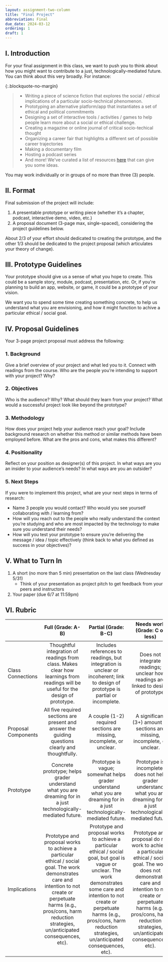 ```yaml
---
layout: assignment-two-column
title: "Final Project"
abbreviation: Final
due_date: 2024-03-12
ordering: 1
draft: 1
---
```


## I. Introduction
For your final assignment in this class, we want to push you to think about how you might want to contribute to a just, technologically-mediated future. You can think about this very broadly. For instance:

{:.blockquote-no-margin}
> * Writing a piece of science fiction that explores the social / ethical implications of a particular socio-technical phenomenon.
> * Prototyping an alternative platform/app that instantiates a set of ethical and political commitments
> * Designing a set of interactive tools / activities / games to help people learn more about a social or ethical challenge.
> * Creating a magazine or online journal of critical socio-techical thought
> * Organizing a career fair that highlights a different set of possible career trajectories
> * Making a documentary film
> * Hosting a podcast series
> * And more! We've curated a list of resources [here](../resources) that can give you some ideas. 

You may work individually or in groups of no more than three (3) people. 

## II. Format
Final submission of the project will include:

1. A presentable prototype or writing piece (whether it’s a chapter, podcast, interactive demo, video, etc.)
2. A proposal document (3-page max, single-spaced), considering the project guidelines below.

About 2/3 of your effort should dedicated to creating the prototype, and the other 1/3 should be dedicated to the project proposal (which articulates your theory of change). 

## III. Prototype Guidelines
Your prototype should give us a sense of what you hope to create. This could be a sample story, module, podcast, presentation, etc. Or, if you're planning to build an app, website, or game, it could be a prototype of your vision. 

We want you to spend some time creating something concrete, to help us understand what you are envisioning, and how it might function to achive a particular ethical / social goal.

## IV. Proposal Guidelines
Your 3-page project proposal must address the following:

### 1. Background
Give a brief overview of your project and what led you to it. Connect with readings from the course. Who are the people you’re intending to support with your project? Why?

### 2. Objectives
Who is the audience? Why? What should they learn from your project?  What would a successful project look like beyond the prototype?

### 3. Methodology
How does your project help your audience reach your goal? Include background research on whether this method or similar methods have been employed before. What are the pros and cons, what makes this different?

### 4. Positionality
Reflect on your position as designer(s) of this project. In what ways are you an insider to your audience’s needs? In what ways are you an outsider?

### 5. Next Steps
If you were to implement this project, what are your next steps in terms of research:
* Name 3 people you would contact? Who would you see yourself collaborating with / learning from? 
* How will you reach out to the people who really understand the context you’re studying and who are most impacted by the technology to make sure you understand their needs?
* How will you test your prototype to ensure you’re delivering the message / idea / topic effectively (think back to what you defined as success in your objectives)?

## V. What to Turn In
1. A short (no more than 5 min) presentation on the last class (Wednesday 5/31)
	- Think of your presentation as project pitch to get feedback from your peers and instructors
2. Your paper (due 6/7 at 11:59pm)

## VI. Rubric

|                     |                                                                                                           Full  (Grade: A-B)                                                                                                           |                                                                                                                           Partial  (Grade: B-C)                                                                                                                           |                                                                                                            Needs work  (Grade: C or less)                                                                                                            |
|---------------------|:--------------------------------------------------------------------------------------------------------------------------------------------------------------------------------------------------------------------------------------:|:-------------------------------------------------------------------------------------------------------------------------------------------------------------------------------------------------------------------------------------------------------------------------:|:----------------------------------------------------------------------------------------------------------------------------------------------------------------------------------------------------------------------------------------------------:|
|  Class Connections  | Thoughtful integration of readings from class. Makes clear how learnings from readings will be useful for the design of prototype.                                                                                                     | Includes references to readings, but integration is unclear or incoherent; link to design of prototype is partial or incomplete.                                                                                                                                          | Does not integrate readings; unclear how readings are linked to design of prototype.                                                                                                                                                                 |
| Proposal Components | All five required sections are present and answer the guiding questions clearly and thoughtfully.                                                                                                                                      | A couple (1-2) required sections are missing, incomplete, or unclear.                                                                                                                                                                                                     | A significant (3+) amount of sections are missing, incomplete, or unclear.                                                                                                                                                                           |
|      Prototype      | Concrete prototype; helps grader understand what you are dreaming for in a just technologically-mediated future.                                                                                                                       | Prototype is vague; somewhat helps grader understand what you are dreaming for in a just technologically-mediated future.                                                                                                                                                 | Prototype is incomplete; does not help grader understand what you are dreaming for in a just technologically-mediated future.                                                                                                                        |
|     Implications    | Prototype and proposal works to achieve a particular ethical / social goal. The work demonstrates care and intention to not create or perpetuate harms (e.g., pros/cons, harm reduction strategies, un/anticipated consequences, etc). | Prototype and proposal works to achieve a particular ethical / social goal, but goal is vague or unclear. The work demonstrates some care and intention to not create or perpetuate harms (e.g., pros/cons, harm reduction strategies, un/anticipated consequences, etc). | Prototype and proposal do not work to achieve a particular ethical / social goal. The work does not demonstrate care and intention to not create or perpetuate harms (e.g., pros/cons, harm reduction strategies, un/anticipated consequences, etc). |
